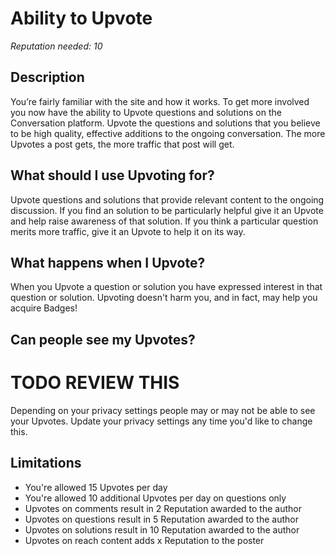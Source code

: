# Ability to Upvote #
*Reputation needed: 10*
## Description ##
You’re fairly familiar with the site and how it works. To get more involved 
you now have the ability to Upvote questions and solutions on the Conversation 
platform. Upvote the questions and solutions that you believe to be high 
quality, effective additions to the ongoing conversation. The more Upvotes a
post gets, the more traffic that post will get.

## What should I use Upvoting for? ##
Upvote questions and solutions that provide relevant content to the ongoing 
discussion. If you find an solution to be particularly helpful give it an Upvote 
and help raise awareness of that solution. If you think a particular question 
merits more traffic, give it an Upvote to help it on its way.

## What happens when I Upvote? ##
When you Upvote a question or solution you have expressed interest in that 
question or solution. Upvoting doesn't harm you, and in fact, may help you 
acquire Badges! 

## Can people see my Upvotes? ##
# TODO REVIEW THIS #
Depending on your privacy settings people may or may not be able to see your 
Upvotes. Update your privacy settings any time you'd like to change this.
 
## Limitations ##
- You're allowed 15 Upvotes per day
- You're allowed 10 additional Upvotes per day on questions only
- Upvotes on comments result in 2 Reputation awarded to the author
- Upvotes on questions result in 5 Reputation awarded to the author
- Upvotes on solutions result in 10 Reputation awarded to the author
- Upvotes on reach content adds x Reputation to the poster